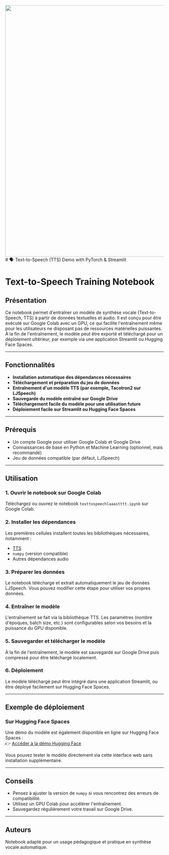 <div align="center">
  <img src="https://github.com/user-attachments/assets/0c269e33-fbba-4fb3-8313-564803d0c2e6"width=800>
</div>
# 🗣️ Text-to-Speech (TTS) Demo with PyTorch & Streamlit

# Text-to-Speech Training Notebook

## Présentation

Ce notebook permet d'entraîner un modèle de synthèse vocale (Text-to-Speech, TTS) à partir de données textuelles et audio. Il est conçu pour être exécuté sur Google Colab avec un GPU, ce qui facilite l'entraînement même pour les utilisateurs ne disposant pas de ressources matérielles puissantes. À la fin de l'entraînement, le modèle peut être exporté et téléchargé pour un déploiement ultérieur, par exemple via une application Streamlit ou Hugging Face Spaces.

---

## Fonctionnalités

- **Installation automatique des dépendances nécessaires**
- **Téléchargement et préparation du jeu de données**
- **Entraînement d'un modèle TTS (par exemple, Tacotron2 sur LJSpeech)**
- **Sauvegarde du modèle entraîné sur Google Drive**
- **Téléchargement facile du modèle pour une utilisation future**
- **Déploiement facile sur Streamlit ou Hugging Face Spaces**

---

## Prérequis

- Un compte Google pour utiliser Google Colab et Google Drive
- Connaissances de base en Python et Machine Learning (optionnel, mais recommandé)
- Jeu de données compatible (par défaut, LJSpeech)

---

## Utilisation

### 1. Ouvrir le notebook sur Google Colab

Téléchargez ou ouvrez le notebook `texttospeechlaaastttt.ipynb` sur Google Colab.

### 2. Installer les dépendances

Les premières cellules installent toutes les bibliothèques nécessaires, notamment :
- [TTS](https://github.com/coqui-ai/TTS)
- `numpy` (version compatible)
- Autres dépendances audio

### 3. Préparer les données

Le notebook télécharge et extrait automatiquement le jeu de données LJSpeech. Vous pouvez modifier cette étape pour utiliser vos propres données.

### 4. Entraîner le modèle

L'entraînement se fait via la bibliothèque TTS. Les paramètres (nombre d'époques, batch size, etc.) sont configurables selon vos besoins et la puissance du GPU disponible.

### 5. Sauvegarder et télécharger le modèle

À la fin de l'entraînement, le modèle est sauvegardé sur Google Drive puis compressé pour être téléchargé localement.

### 6. Déploiement

Le modèle téléchargé peut être intégré dans une application Streamlit, ou être déployé facilement sur Hugging Face Spaces.

---

## Exemple de déploiement

### Sur Hugging Face Spaces

Une démo du modèle est également disponible en ligne sur Hugging Face Spaces :  
👉 [Accéder à la démo Hugging Face](https://huggingface.co/spaces/123456KAWTAr/speech_app)

Vous pouvez tester le modèle directement via cette interface web sans installation supplémentaire.

---

## Conseils

- Pensez à ajuster la version de `numpy` si vous rencontrez des erreurs de compatibilité.
- Utilisez un GPU Colab pour accélérer l'entraînement.
- Sauvegardez régulièrement votre travail sur Google Drive.

---

## Auteurs

Notebook adapté pour un usage pédagogique et pratique en synthèse vocale automatique.




